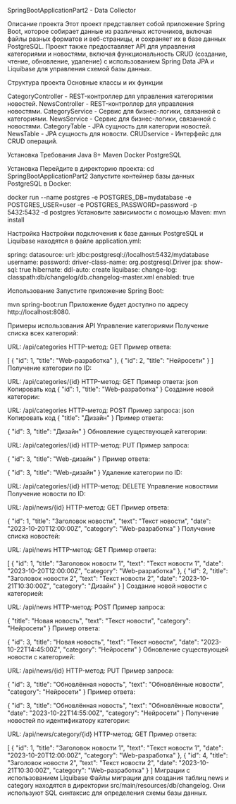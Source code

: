
SpringBootApplicationPart2 - Data Collector

Описание проекта
Этот проект представляет собой приложение Spring Boot, 
которое собирает данные из различных источников, 
включая файлы разных форматов и веб-страницы, и сохраняет их в базе данных PostgreSQL. 
Проект также предоставляет API для управления категориями и новостями, 
включая функциональность CRUD (создание, чтение, обновление, удаление)
с использованием Spring Data JPA и Liquibase для управления схемой базы данных.

Структура проекта
Основные классы и их функции

CategoryController - REST-контроллер для управления категориями новостей.
NewsController - REST-контроллер для управления новостями.
CategoryService - Сервис для бизнес-логики, связанной с категориями.
NewsService - Сервис для бизнес-логики, связанной с новостями.
CategoryTable - JPA сущность для категории новостей.
NewsTable - JPA сущность для новости.
CRUDservice - Интерфейс для CRUD операций.

Установка
Требования
Java 8+
Maven
Docker
PostgreSQL

Установка
Перейдите в директорию проекта:
cd SpringBootApplicationPart2
Запустите контейнер базы данных PostgreSQL в Docker:

docker run --name postgres -e POSTGRES_DB=mydatabase -e POSTGRES_USER=user -e POSTGRES_PASSWORD=password -p 5432:5432 -d postgres
Установите зависимости с помощью Maven:
mvn install

Настройка
Настройки подключения к базе данных 
PostgreSQL и Liquibase находятся в файле application.yml:


spring:
datasource:
url: jdbc:postgresql://localhost:5432/mydatabase
username: 
password: 
driver-class-name: org.postgresql.Driver
jpa:
show-sql: true
hibernate:
ddl-auto: create
liquibase:
change-log: classpath:db/changelog/db.changelog-master.xml
enabled: true

Использование
Запустите приложение Spring Boot:


mvn spring-boot:run
Приложение будет доступно по адресу http://localhost:8080.

Примеры использования API
Управление категориями
Получение списка всех категорий:

URL: /api/categories
HTTP-метод: GET
Пример ответа:

[
{ "id": 1, "title": "Web-разработка" },
{ "id": 2, "title": "Нейросети" }
]
Получение категории по ID:

URL: /api/categories/{id}
HTTP-метод: GET
Пример ответа:
json
Копировать код
{ "id": 1, "title": "Web-разработка" }
Создание новой категории:

URL: /api/categories
HTTP-метод: POST
Пример запроса:
json
Копировать код
{ "title": "Дизайн" }
Пример ответа:

{ "id": 3, "title": "Дизайн" }
Обновление существующей категории:

URL: /api/categories/{id}
HTTP-метод: PUT
Пример запроса:

{ "id": 3, "title": "Web-дизайн" }
Пример ответа:

{ "id": 3, "title": "Web-дизайн" }
Удаление категории по ID:

URL: /api/categories/{id}
HTTP-метод: DELETE
Управление новостями
Получение новости по ID:

URL: /api/news/{id}
HTTP-метод: GET
Пример ответа:

{
"id": 1,
"title": "Заголовок новости",
"text": "Текст новости",
"date": "2023-10-20T12:00:00Z",
"category": "Web-разработка"
}
Получение списка новостей:

URL: /api/news
HTTP-метод: GET
Пример ответа:

[
{
"id": 1,
"title": "Заголовок новости 1",
"text": "Текст новости 1",
"date": "2023-10-20T12:00:00Z",
"category": "Web-разработка"
},
{
"id": 2,
"title": "Заголовок новости 2",
"text": "Текст новости 2",
"date": "2023-10-21T10:30:00Z",
"category": "Дизайн"
}
]
Создание новой новости с категорией:

URL: /api/news
HTTP-метод: POST
Пример запроса:

{
"title": "Новая новость",
"text": "Текст новости",
"category": "Нейросети"
}
Пример ответа:

{
"id": 3,
"title": "Новая новость",
"text": "Текст новости",
"date": "2023-10-22T14:45:00Z",
"category": "Нейросети"
}
Обновление существующей новости с категорией:

URL: /api/news/{id}
HTTP-метод: PUT
Пример запроса:

{
"id": 3,
"title": "Обновлённая новость",
"text": "Обновлённые новости",
"category": "Нейросети"
}
Пример ответа:

{
"id": 3,
"title": "Обновлённая новость",
"text": "Обновлённые новости",
"date": "2023-10-22T14:55:00Z",
"category": "Нейросети"
}
Получение новостей по идентификатору категории:

URL: /api/news/category/{id}
HTTP-метод: GET
Пример ответа:

[
{
"id": 1,
"title": "Заголовок новости 1",
"text": "Текст новости 1",
"date": "2023-10-20T12:00:00Z",
"category": "Web-разработка"
},
{
"id": 4,
"title": "Заголовок новости 2",
"text": "Текст новости 2",
"date": "2023-10-21T10:30:00Z",
"category": "Web-разработка"
}
]
Миграции с использованием Liquibase
Файлы миграции для создания таблиц news и category находятся в директории 
src/main/resources/db/changelog. 
Они используют SQL синтаксис для определения схемы базы данных.